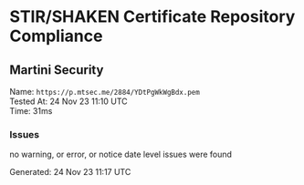 # STIR/SHAKEN Certificate Repository Compliance

## Martini Security

Name: `https://p.mtsec.me/2884/YDtPgWkWgBdx.pem`\
Tested At: 24 Nov 23 11:10 UTC\
Time: 31ms

### Issues

no warning, or error, or notice date level issues were found

Generated: 24 Nov 23 11:17 UTC